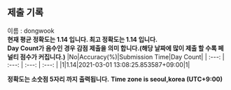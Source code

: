 


  
## 제출 기록  
이름 : dongwook  
**현재 평균 정확도는 1.14 입니다. 최고 정확도는 1.14 입니다.**  
**Day Count가 음수인 경우 감점 제출을 의미 합니다.(해당 날짜에 많이 제출 할 수록 페널티 점수가 커집니다.)**
|No|Accuracy(%)|Submission Time|Day Count|
| :---: | :---: | :---: | :---: |
|1|1.14|2021-03-01 13:08:25.853587+09:00|1|


**정확도는 소숫점 5자리 까지 출력됩니다.**
**Time zone is seoul,korea (UTC+9:00)**
